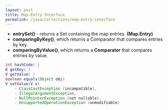 ```yaml
---
layout: post
title: Map.Entry Interface
permalink: /java/collections/map-entry-interface
---
```


* **entrySet()** - returns a Set containing the map entries. **(Map.Entry)**
* **comparingByKey()**, which returns a Comparator that compares entries by key. 
* **comparingByValue()**, which returns a **Comparator** that compares entries by value.

```java
int hashCode( )
K getKey( ) 
V getValue( ) 
boolean equals(Object obj)
V setValue(V v)
	- ClassCastException (incompatible),
	- IllegalArgumentException,
	- NullPointerException (not nullable),
	- UnsupportedOperationException (unmodifiable)
```